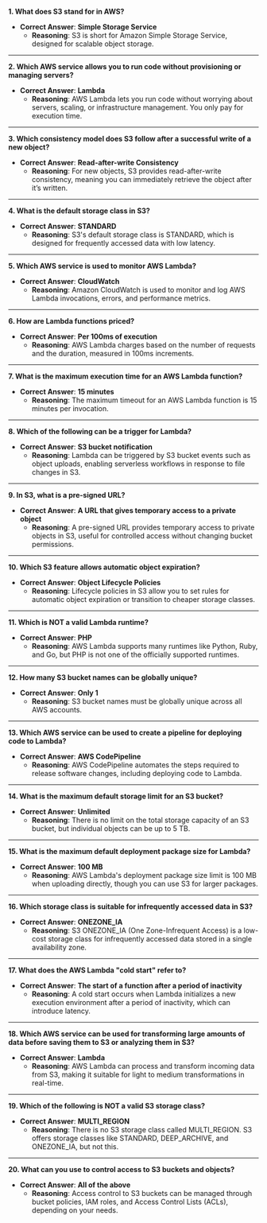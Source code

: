 
**1. What does S3 stand for in AWS?**

- **Correct Answer**: **Simple Storage Service**  
  - **Reasoning**: S3 is short for Amazon Simple Storage Service, designed for scalable object storage.

---

**2. Which AWS service allows you to run code without provisioning or managing servers?**

- **Correct Answer**: **Lambda**  
  - **Reasoning**: AWS Lambda lets you run code without worrying about servers, scaling, or infrastructure management. You only pay for execution time.

---

**3. Which consistency model does S3 follow after a successful write of a new object?**

- **Correct Answer**: **Read-after-write Consistency**  
  - **Reasoning**: For new objects, S3 provides read-after-write consistency, meaning you can immediately retrieve the object after it’s written.

---

**4. What is the default storage class in S3?**

- **Correct Answer**: **STANDARD**  
  - **Reasoning**: S3's default storage class is STANDARD, which is designed for frequently accessed data with low latency.

---

**5. Which AWS service is used to monitor AWS Lambda?**

- **Correct Answer**: **CloudWatch**  
  - **Reasoning**: Amazon CloudWatch is used to monitor and log AWS Lambda invocations, errors, and performance metrics.

---

**6. How are Lambda functions priced?**

- **Correct Answer**: **Per 100ms of execution**  
  - **Reasoning**: AWS Lambda charges based on the number of requests and the duration, measured in 100ms increments.

---

**7. What is the maximum execution time for an AWS Lambda function?**

- **Correct Answer**: **15 minutes**  
  - **Reasoning**: The maximum timeout for an AWS Lambda function is 15 minutes per invocation.

---

**8. Which of the following can be a trigger for Lambda?**

- **Correct Answer**: **S3 bucket notification**  
  - **Reasoning**: Lambda can be triggered by S3 bucket events such as object uploads, enabling serverless workflows in response to file changes in S3.

---

**9. In S3, what is a pre-signed URL?**

- **Correct Answer**: **A URL that gives temporary access to a private object**  
  - **Reasoning**: A pre-signed URL provides temporary access to private objects in S3, useful for controlled access without changing bucket permissions.

---

**10. Which S3 feature allows automatic object expiration?**

- **Correct Answer**: **Object Lifecycle Policies**  
  - **Reasoning**: Lifecycle policies in S3 allow you to set rules for automatic object expiration or transition to cheaper storage classes.

---

**11. Which is NOT a valid Lambda runtime?**

- **Correct Answer**: **PHP**  
  - **Reasoning**: AWS Lambda supports many runtimes like Python, Ruby, and Go, but PHP is not one of the officially supported runtimes.

---

**12. How many S3 bucket names can be globally unique?**

- **Correct Answer**: **Only 1**  
  - **Reasoning**: S3 bucket names must be globally unique across all AWS accounts.

---

**13. Which AWS service can be used to create a pipeline for deploying code to Lambda?**

- **Correct Answer**: **AWS CodePipeline**  
  - **Reasoning**: AWS CodePipeline automates the steps required to release software changes, including deploying code to Lambda.

---

**14. What is the maximum default storage limit for an S3 bucket?**

- **Correct Answer**: **Unlimited**  
  - **Reasoning**: There is no limit on the total storage capacity of an S3 bucket, but individual objects can be up to 5 TB.

---

**15. What is the maximum default deployment package size for Lambda?**

- **Correct Answer**: **100 MB**  
  - **Reasoning**: AWS Lambda's deployment package size limit is 100 MB when uploading directly, though you can use S3 for larger packages.

---

**16. Which storage class is suitable for infrequently accessed data in S3?**

- **Correct Answer**: **ONEZONE_IA**  
  - **Reasoning**: S3 ONEZONE_IA (One Zone-Infrequent Access) is a low-cost storage class for infrequently accessed data stored in a single availability zone.

---

**17. What does the AWS Lambda "cold start" refer to?**

- **Correct Answer**: **The start of a function after a period of inactivity**  
  - **Reasoning**: A cold start occurs when Lambda initializes a new execution environment after a period of inactivity, which can introduce latency.

---

**18. Which AWS service can be used for transforming large amounts of data before saving them to S3 or analyzing them in S3?**

- **Correct Answer**: **Lambda**  
  - **Reasoning**: AWS Lambda can process and transform incoming data from S3, making it suitable for light to medium transformations in real-time.

---

**19. Which of the following is NOT a valid S3 storage class?**

- **Correct Answer**: **MULTI_REGION**  
  - **Reasoning**: There is no S3 storage class called MULTI_REGION. S3 offers storage classes like STANDARD, DEEP_ARCHIVE, and ONEZONE_IA, but not this.

---

**20. What can you use to control access to S3 buckets and objects?**

- **Correct Answer**: **All of the above**  
  - **Reasoning**: Access control to S3 buckets can be managed through bucket policies, IAM roles, and Access Control Lists (ACLs), depending on your needs.
